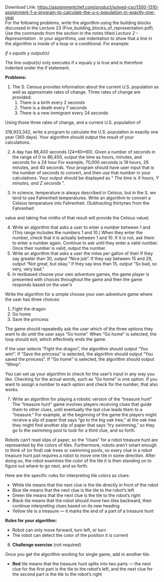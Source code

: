 Download Link: https://assignmentchef.com/product/solved-csci1300-1310-assignment-1-a-program-to-calculate-the-u-s-population-in-exactly-one-year
<br>
For  the  following  problems,  write  the  algorithm  using  the  building  blocks  discussed in  the  Lecture  2­3  (Five_building_blocks_of_representation.pdf).   Use  the  commands from  the  section  in  the  notes  titled <em>Lecture</em> <em>  2  –  Representation </em>.  In  your  algorithms, use  indentation  to  show  that  a  line  in  the  algorithm  is  inside  of  a  loop  or  a conditional.   For  example:

<em>if  x  equals  y       output(x) </em>

The  line  <em>output(x)</em>  only  executes  if  x  equals  y  is  true  and  is  therefore  indented  under the  if  statement.

<strong>Problems: </strong>

<ol>

 <li>The S.  Census  provides  information  about  the  current  U.S.  population  as well  as  approximate  rates  of  change.  Three  rates  of  change  are  provided:

  <ol>

   <li>There is  a  birth  every  2  seconds</li>

   <li>There is  a  death  every  7  seconds</li>

   <li>There is  a  new  immigrant  every  24  seconds</li>

  </ol></li>

</ol>

Using  those  three  rates  of  change,  and  a  current  U.S.  population  of

318,933,342,  write  a  program  to  calculate  the  U.S.  population  in  exactly  one year  (365  days).  Your  algorithm  should  output  the  result  of  your  calculations.

<ol start="2">

 <li>A day  has  86,400  seconds  (24*60*60).  Given  a  number  of  seconds  in  the range  of  0  to  86,400,  output  the  time  as  hours,  minutes,  and  seconds  for  a  24­ hour    For  example,  70,000  seconds  is  19  hours,  26  minutes,  and  40 seconds.  Your  program  should  have  user  input  that  is  the  number  of  seconds to  convert,  and  then  use  that  number  in  your  calculations.  Your  output should  be  displayed  as  “ <em>The  time  is  X  hours,  Y  minutes,  and  Z  seconds </em>”.</li>

</ol>




<ol start="3">

 <li>In science,  temperature  is  always  described  in  Celsius,  but  in  the  S.  we  tend to  use  Fahrenheit  temperatures.  Write  an  algorithm  to  convert  a  Celsius temperature  into  Fahrenheit.  (Subtracting  thirty­two  from  the  Fahrenheit</li>

</ol>

value  and  taking  five  ninths  of  that  result  will  provide  the  Celsius  value)

<ol start="4">

 <li>Write an  algorithm  that  asks  a  user  to  enter  a  number  between  1  and  (This  range  includes  the  numbers  1  and  10.)  When  they  enter  the  number, check  that  it  is  actually  between  1  and  10.  If  it  is  not,  ask  them  to  enter  a number  again.  Continue  to  ask  until  they  enter  a  valid  number.  Once  their number  is  valid,  output  the  number.</li>

 <li>Write an  algorithm  that  asks  a  user  the  miles  per  gallon  of  their    If  they say  greater  than  30,  output  “Nice  job”.  If  they  say  between  15  and  29,  output “Not  great,  but  okay.”  If  they  say  less  than  15,  output  “So  bad,  so  very,  very bad.”</li>

 <li>In text­based  choose  your  own  adventure  games,  the  game  player  is presented  with  choices  throughout  the  game  and  then  the  game  responds based  on  the  user’s</li>

</ol>

Write  the  algorithm  for  a  simple  choose  your  own  adventure  game  where  the user  has  three  choices:

<ol>

 <li>Fight the  dragon</li>

 <li>Go home</li>

 <li>Save the  princess</li>

</ol>

The  game  should  repeatedly  ask  the  user  which  of  the  three  options  they want  to  do  until  the  user  says  “Go  home”.  When  “Go  home”  is  selected,  the loop  should  exit,  which  effectively  ends  the  game.




If  the  user  selects  “Fight  the  dragon”,  the  algorithm  should  output  “You  win!”. If  “Save  the  princess”  is  selected,  the  algorithm  should  output  “You  saved  the princess”.  If  “Go  home”  is  selected,  the  algorithm  should  output  “Wimp”.

You  can  set  up  your  algorithm  to  check  for  the  user’s  input  in  any  way  you like.  Checking  for  the  actual  words,  such  as  “Go  home”  is  one  option.  If  you want  to  assign  a  number  to  each  option  and  check  for  the  number,  that  also works.

<ol start="7">

 <li>Write an  algorithm  for  playing  a  robotic  version  of  the  “treasure  hunt”  The  “treasure  hunt”  game  involves  players  receiving  clues  that  guide  them  to other  clues,  until  eventually  the  last  clue  leads  them  to  a  “treasure.”  For example,  at  the  beginning  of  the  game  the  players  might  receive  a  slip  of paper  that  says  “go  to  the  big  oak  tree,”  at  the  oak  tree  they  might  find another  slip  of  paper  that  says  “try  swimming,”  so  they  go  to  the  swimming pool  to  look  for  a  third  clue,  and  so  forth.</li>

</ol>
















Robots  can’t  read  slips  of  paper,  so  the  “clues”  for  a  robot  treasure  hunt  are represented  by  the  colors  of  tiles.   Furthermore,  robots  aren’t  smart  enough to  think  of  (or  find)  oak  trees  or  swimming  pools,  so  every  clue  in  a  robot treasure  hunt  just  requires  a  robot  to  move  one  tile  in  some  direction.  After doing  so,  the  robot  examines  the  color  of  the  tile  it  is  then  standing  on  to figure  out  where  to  go  next,  and  so  forth.




Here  are  the  specific  rules  for  interpreting  tile  colors  as  clues:




<ul>

 <li>White tile means  that  the  next  clue  is  the  tile  directly  in  front  of  the  robot</li>

 <li>Blue tile means  that  the  next  clue  is  the  tile  to  the  robot’s  left</li>

 <li>Green tile means  that  the  next  clue  is  the  tile  to  the  robot’s  right</li>

 <li>Black tile means  that  the  robot  should  move  two  tiles  backward,  then continue  interpreting  clues  based  on  its  new  heading</li>

 <li>Yellow tile is  a  treasure  —  it  marks  the  end  of  a  part  of  a  treasure  hunt</li>

</ul>




<strong>Rules  for  your  algorithm: </strong>

<ul>

 <li>Robot can  only  move  forward,  turn  left,  or  turn</li>

 <li>The robot  can  detect  the  color  of  the  position  it  is  current</li>

</ul>




<ol start="8">

 <li><strong>Challenge exercise</strong>  (not  required)</li>

</ol>

Once  you  get  the  algorithm  working  for  single  game,  add  in  another  tile:

<ul>

 <li><strong>Red</strong> tile means  that  the  treasure  hunt  splits  into  two  parts  —  the  next  clue for  the  first  part  is  the  tile  to  the  robot’s  left,  and  the  next  clue  for  the second  part  is  the  tile  to  the  robot’s  right</li>

</ul>


